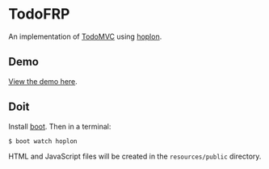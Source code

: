 # TodoFRP

An implementation of [TodoMVC](http://todomvc.com) using
[hoplon](http://github.com/tailrecursion/hoplon/).

## Demo

[View the demo here](http://micha.github.com/todofrp/).

## Doit

Install [boot](https://github.com/tailrecursion/boot). Then in a terminal:

```
$ boot watch hoplon
```

HTML and JavaScript files will be created in the `resources/public` directory.
